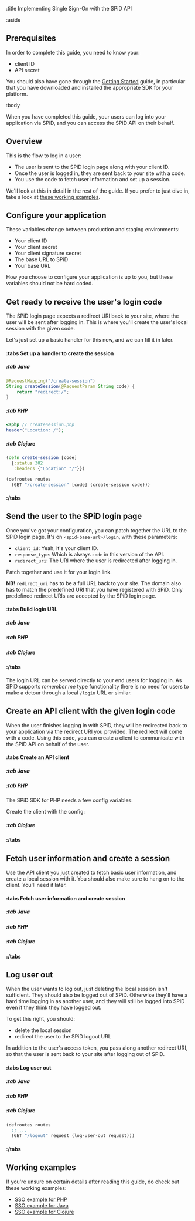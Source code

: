 :title Implementing Single Sign-On with the SPiD API

:aside

## Prerequisites

In order to complete this guide, you need to know your:

- client ID
- API secret

You should also have gone through the
[Getting Started](/getting-started/) guide, in particular that you
have downloaded and installed the appropriate SDK for your platform.

:body

When you have completed this guide, your users can log into your
application via SPiD, and you can access the SPiD API on their
behalf.

## Overview

This is the flow to log in a user:

- The user is sent to the SPiD login page along with your client ID.
- Once the user is logged in, they are sent back to your site with a code.
- You use the code to fetch user information and set up a session.

We'll look at this in detail in the rest of the guide. If you prefer
to just dive in, take a look at
[these working examples](#working-examples).

## Configure your application

These variables change between production and staging environments:

- Your client ID
- Your client secret
- Your client signature secret
- The base URL to SPiD
- Your base URL

How you choose to configure your application is up to you, but
these variables should not be hard coded.

## Get ready to receive the user's login code

The SPiD login page expects a redirect URI back to your site, where
the user will be sent after logging in. This is where you'll
create the user's local session with the given code.

Let's just set up a basic handler for this now, and we can fill it
in later.

#### :tabs Set up a handler to create the session

##### :tab Java

```java
@RequestMapping("/create-session")
String createSession(@RequestParam String code) {
    return "redirect:/";
}
```

##### :tab PHP

```php
<?php // createSession.php
header("Location: /");
```

##### :tab Clojure

```clj
(defn create-session [code]
  {:status 302
   :headers {"Location" "/"}})

(defroutes routes
  (GET "/create-session" [code] (create-session code)))
```

#### :/tabs

## Send the user to the SPiD login page

Once you've got your configuration, you can patch together the URL
to the SPiD login page. It's on `<spid-base-url>/login`,
with these parameters:

- `client_id`: Yeah, it's your client ID.
- `response_type`: Which is always `code` in this version of the API.
- `redirect_uri`: The URI where the user is redirected after logging in.

Patch together and use it for your login link.

**NB!** `redirect_uri` has to be a full URL back to your site.
The domain also has to match the predefined URI that you have
registered with SPiD. Only predefined redirect URIs are accepted by
the SPiD login page.

#### :tabs Build login URL

##### :tab Java

<spid-example lang="java" src="/login/src/main/java/no/spid/examples/LoginController.java" title="Build login URL"/>

##### :tab PHP

<spid-example lang="php" src="/sso/index.php" title="Build login URL"/>

##### :tab Clojure

<spid-example lang="clj" src="/sso/src/spid_clojure_sso_example/core.clj" title="Build login URL"/>

#### :/tabs

The login URL can be served directly to your end users for logging in. As
SPiD supports *remember me* type functionality there is no need for
users to make a detour through a local `/login` URL or similar.

## Create an API client with the given login code

When the user finishes logging in with SPiD, they will be redirected
back to your application via the redirect URI you provided. The
redirect will come with a code. Using this code, you can create a
client to communicate with the SPiD API on behalf of the user.

#### :tabs Create an API client

##### :tab Java

<spid-example lang="java" src="/login/src/main/java/no/spid/examples/LoginController.java" title="Create user client"/>

##### :tab PHP

The SPiD SDK for PHP needs a few config variables:

<spid-example lang="php" src="/sso/config.php.sample" title="SDK variables"/>

Create the client with the config:

<spid-example lang="php" src="/sso/createSession.php" title="Create user client"/>

##### :tab Clojure

<spid-example lang="clj" src="/sso/src/spid_clojure_sso_example/core.clj" title="Create user client"/>

#### :/tabs

## Fetch user information and create a session

Use the API client you just created to fetch basic user information,
and create a local session with it. You should also make sure to hang
on to the client. You'll need it later.

#### :tabs Fetch user information and create session

##### :tab Java

<spid-example lang="java" src="/login/src/main/java/no/spid/examples/LoginController.java" title="Fetch user information and add to session"/>

##### :tab PHP

<spid-example lang="php" src="/sso/createSession.php" title="Fetch user information and add to session"/>

##### :tab Clojure

<spid-example lang="clj" src="/sso/src/spid_clojure_sso_example/core.clj" title="Fetch user information and add to session"/>

#### :/tabs

## Log user out

When the user wants to log out, just deleting the local session isn't
sufficient. They should also be logged out of SPiD. Otherwise they'll have a
hard time logging in as another user, and they will still be logged into SPiD
even if they think they have logged out.

To get this right, you should:

- delete the local session
- redirect the user to the SPiD logout URL

In addition to the user's access token, you pass along another
redirect URI, so that the user is sent back to your site after
logging out of SPiD.

#### :tabs Log user out

##### :tab Java

<spid-example lang="java" src="/login/src/main/java/no/spid/examples/LoginController.java" title="Log user out"/>

##### :tab PHP

<spid-example lang="php" src="/sso/logout.php" title="Log user out"/>

##### :tab Clojure

<spid-example lang="clj" src="/sso/src/spid_clojure_sso_example/core.clj" title="Log user out"/>

```clj
(defroutes routes
  ;; ...
  (GET "/logout" request (log-user-out request)))
```

#### :/tabs

## Working examples

If you're unsure on certain details after reading this guide, do check
out these working examples:

- [SSO example for PHP](https://github.com/schibsted/spid-php-examples/tree/master/sso)
- [SSO example for Java](https://github.com/schibsted/spid-java-examples/tree/master/login)
- [SSO example for Clojure](https://github.com/schibsted/spid-clj-examples/tree/master/sso)
